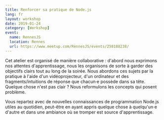 ```yaml
---
title: Renforcer sa pratique de Node.js
lang: fr
layout: workshop
date: 2019-01-24
category: [Workshop]
event:
  name: RennesJS
  location: Rennes
  url: https://www.meetup.com/RennesJS/events/258188238/
---
```


Cet atelier est organisé de manière collaborative : d'abord nous exprimons nos attentes d'apprentissage, nous les organisons de sorte à garder des objectifs clairs tout au long de la soirée. Nous abordons ces sujets par la pratique à l'aide d'un vidéoprojecteur, d'un ordinateur et des fragments/intuitions de réponse que chacun·e possède dans sa tête. Quelque chose n'est pas clair ? Nous reformulons les concepts qui posent problème.

Vous repartez avec de nouvelles connaissances de programmation Node.js utiles au quotidien, peut-être en ayant appris quelque chose à quelqu'un·e d'autre et dans une ambiance où se tromper est source d'apprentissage.
